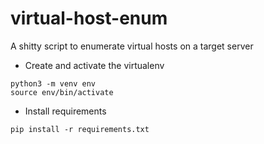 # virtual-host-enum
A shitty script to enumerate virtual hosts on a target server
* Create and activate the virtualenv 

~~~
python3 -m venv env
source env/bin/activate
~~~

* Install requirements

~~~
pip install -r requirements.txt
~~~ 

